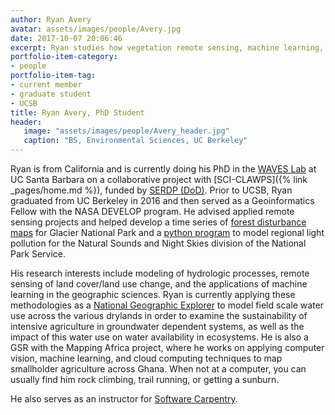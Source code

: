 ```yaml
---
author: Ryan Avery
avatar: assets/images/people/Avery.jpg
date: 2017-10-07 20:06:46
excerpt: Ryan studies how vegetation remote sensing, machine learning, and ecohydrological modeling can characterize the relationships between crop water use and groundwater depletion.
portfolio-item-category:
- people
portfolio-item-tag:
- current member
- graduate student
- UCSB
title: Ryan Avery, PhD Student
header:
   image: "assets/images/people/Avery_header.jpg"
   caption: "BS, Environmental Sciences, UC Berkeley"
---
```


Ryan is from California and is currently doing his PhD in the [WAVES Lab](http://caylor.eri.ucsb.edu/) at UC Santa Barbara on a collaborative project with [SCI-CLAWPS]({% link _pages/home.md %}), funded by [SERDP (DoD)](https://www.serdp-estcp.org/). Prior to UCSB, Ryan graduated from UC Berkeley in 2016 and then served as a Geoinformatics Fellow with the NASA DEVELOP program. He advised applied remote sensing projects and helped develop a time series of [forest disturbance maps](https://develop.larc.nasa.gov/2017/spring/GlacierNationalParkClimateII.html) for Glacier National Park and a [python program](https://develop.larc.nasa.gov/2017/summer/WyomingCrossII.html) to model regional light pollution for the Natural Sounds and Night Skies division of the National Park Service. 

His research interests include modeling of hydrologic processes, remote sensing of land cover/land use change, and the applications of machine learning in the geographic sciences. Ryan is currently applying these methodologies as a [National Geographic Explorer](http://www.news.ucsb.edu/2019/019303/eyes-sky-skynet-nicer) to model field scale water use across the various drylands in order to examine the sustainability of intensive agriculture in groundwater dependent systems, as well as the impact of this water use on water availability in ecosystems. He is also a GSR with the Mapping Africa project, where he works on applying computer vision, machine learning, and cloud computing techniques to map smallholder agriculture across Ghana. When not at a computer, you can usually find him rock climbing, trail running, or getting a sunburn.

He also serves as an instructor for [Software Carpentry](https://software-carpentry.org/).

